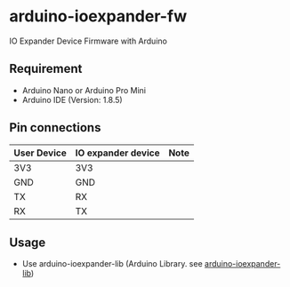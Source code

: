 # arduino-ioexpander-fw
IO Expander Device Firmware with Arduino

## Requirement

- Arduino Nano or Arduino Pro Mini
- Arduino IDE (Version: 1.8.5)

##  Pin connections

|User Device  |IO expander device  |Note  |
|---|---|---|
|3V3 |3V3  ||
|GND  |GND  ||
|TX  | RX ||
|RX  | TX ||

## Usage 
 - Use arduino-ioexpander-lib (Arduino Library. see [arduino-ioexpander-lib](https://github.com/bigw00d/arduino-ioexpander-lib))
